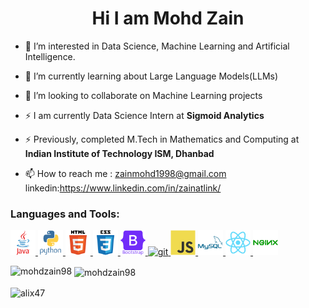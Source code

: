 <h1 align="center">Hi I am Mohd Zain</h1>
<div>
  
 - 👀 I’m interested in Data Science, Machine Learning and Artificial Intelligence.
  
 - 🌱 I’m currently learning about Large Language Models(LLMs)
   
 - 💞️ I’m looking to collaborate on Machine Learning projects

 - ⚡ I am currently Data Science Intern at **Sigmoid Analytics**

 - ⚡ Previously, completed M.Tech in Mathematics and Computing at **Indian Institute of Technology ISM, Dhanbad**
  
 - 📫 How to reach me : zainmohd1998@gmail.com linkedin:https://www.linkedin.com/in/zainatlink/
</div>
<div>
<h3 align="left">Languages and Tools:</h3>
<p align="left"> 
<a href="https://www.java.com/en/" target="_blank" rel="noreferrer"> <img src="https://raw.githubusercontent.com/devicons/devicon/master/icons/java/java-original-wordmark.svg" alt="html5" width="40" height="40"/> </a>
<a href="https://www.python.org/" target="_blank" rel="noreferrer"> <img src="https://raw.githubusercontent.com/devicons/devicon/master/icons/python/python-original-wordmark.svg" alt="html5" width="40" height="40"/> </a>
<a href="https://www.w3.org/html/" target="_blank" rel="noreferrer"> <img src="https://raw.githubusercontent.com/devicons/devicon/master/icons/html5/html5-original-wordmark.svg" alt="html5" width="40" height="40"/> </a>
<a href="https://www.w3schools.com/css/" target="_blank" rel="noreferrer"> <img src="https://raw.githubusercontent.com/devicons/devicon/master/icons/css3/css3-original-wordmark.svg" alt="css3" width="40" height="40"/> </a> 
<a href="https://getbootstrap.com" target="_blank" rel="noreferrer"> <img src="https://raw.githubusercontent.com/devicons/devicon/master/icons/bootstrap/bootstrap-plain-wordmark.svg" alt="bootstrap" width="40" height="40"/> </a>  
<a href="https://git-scm.com/" target="_blank" rel="noreferrer"> <img src="https://www.vectorlogo.zone/logos/git-scm/git-scm-icon.svg" alt="git" width="40" height="40"/> </a>
<a href="https://developer.mozilla.org/en-US/docs/Web/JavaScript" target="_blank" rel="noreferrer"> <img src="https://raw.githubusercontent.com/devicons/devicon/master/icons/javascript/javascript-original.svg" alt="javascript" width="40" height="40"/> </a> 
<a href="https://www.mysql.com/" target="_blank" rel="noreferrer"> <img src="https://raw.githubusercontent.com/devicons/devicon/master/icons/mysql/mysql-plain-wordmark.svg" alt="bootstrap" width="40" height="40"/> </a>
<a href="https://react.dev/" target="_blank" rel="noreferrer"> <img src="https://raw.githubusercontent.com/devicons/devicon/master/icons/react/react-original.svg" alt="react" width="40" height="40"/> </a>
<a href="https://nginx.org/en/" target="_blank" rel="noreferrer"> <img src="https://raw.githubusercontent.com/devicons/devicon/master/icons/nginx/nginx-original.svg" alt="nginx" width="40" height="40"/> </a>
</p>  
</div>

<p><img align="left" src="https://github-readme-stats.vercel.app/api/top-langs?username=mohdzain98&show_icons=true&locale=en&layout=compact" alt="mohdzain98" /></p>

<p>&nbsp;<img align="center" src="https://github-readme-stats.vercel.app/api?username=mohdzain98&show_icons=true&locale=en" alt="mohdzain98" /></p>

<p><img align="center" src="https://github-readme-streak-stats.herokuapp.com/?user=mohdzain98&" alt="alix47" /></p>

